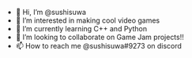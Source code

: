 - 👋 Hi, I’m @sushisuwa
- 👀 I’m interested in making cool video games
- 🌱 I’m currently learning C++ and Python
- 💞️ I’m looking to collaborate on Game Jam projects!!
- 📫 How to reach me @sushisuwa#9273 on discord


